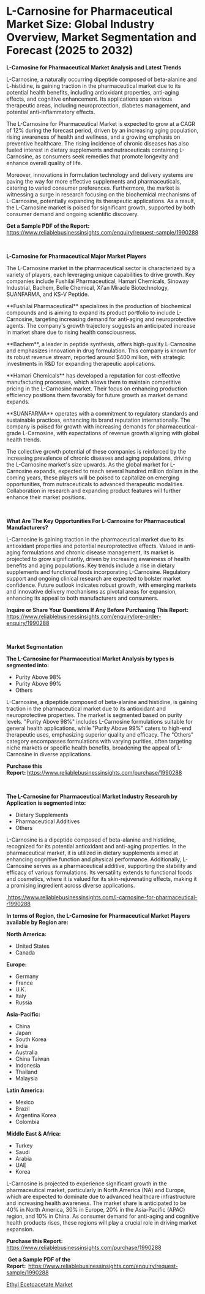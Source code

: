<p><h1>L-Carnosine for Pharmaceutical Market Size: Global Industry Overview, Market Segmentation and Forecast (2025 to 2032)</h1></p><p><strong>L-Carnosine for Pharmaceutical Market Analysis and Latest Trends</strong></p>
<p><p>L-Carnosine, a naturally occurring dipeptide composed of beta-alanine and L-histidine, is gaining traction in the pharmaceutical market due to its potential health benefits, including antioxidant properties, anti-aging effects, and cognitive enhancement. Its applications span various therapeutic areas, including neuroprotection, diabetes management, and potential anti-inflammatory effects.</p><p>The L-Carnosine for Pharmaceutical Market is expected to grow at a CAGR of 12% during the forecast period, driven by an increasing aging population, rising awareness of health and wellness, and a growing emphasis on preventive healthcare. The rising incidence of chronic diseases has also fueled interest in dietary supplements and nutraceuticals containing L-Carnosine, as consumers seek remedies that promote longevity and enhance overall quality of life.</p><p>Moreover, innovations in formulation technology and delivery systems are paving the way for more effective supplements and pharmaceuticals, catering to varied consumer preferences. Furthermore, the market is witnessing a surge in research focusing on the biochemical mechanisms of L-Carnosine, potentially expanding its therapeutic applications. As a result, the L-Carnosine market is poised for significant growth, supported by both consumer demand and ongoing scientific discovery.</p></p>
<p><strong>Get a Sample PDF of the Report:&nbsp;</strong> <a href="https://www.reliablebusinessinsights.com/enquiry/request-sample/1990288?utm_campaign=2094&utm_medium=2&utm_source=Github&utm_content=ia&utm_term=05022025&utm_id=l-carnosine-for-pharmaceutical">https://www.reliablebusinessinsights.com/enquiry/request-sample/1990288</a></p>
<p>&nbsp;</p>
<p><strong>L-Carnosine for Pharmaceutical Major Market Players</strong></p>
<p><p>The L-Carnosine market in the pharmaceutical sector is characterized by a variety of players, each leveraging unique capabilities to drive growth. Key companies include Fushilai Pharmaceutical, Hamari Chemicals, Sinoway Industrial, Bachem, Belle Chemical, Xi'an Miracle Biotechnology, SUANFARMA, and KS-V Peptide.</p><p>**Fushilai Pharmaceutical** specializes in the production of biochemical compounds and is aiming to expand its product portfolio to include L-Carnosine, targeting increasing demand for anti-aging and neuroprotective agents. The company's growth trajectory suggests an anticipated increase in market share due to rising health consciousness.</p><p>**Bachem**, a leader in peptide synthesis, offers high-quality L-Carnosine and emphasizes innovation in drug formulation. This company is known for its robust revenue stream, reported around $400 million, with strategic investments in R&D for expanding therapeutic applications. </p><p>**Hamari Chemicals** has developed a reputation for cost-effective manufacturing processes, which allows them to maintain competitive pricing in the L-Carnosine market. Their focus on enhancing production efficiency positions them favorably for future growth as market demand expands.</p><p>**SUANFARMA** operates with a commitment to regulatory standards and sustainable practices, enhancing its brand reputation internationally. The company is poised for growth with increasing demands for pharmaceutical-grade L-Carnosine, with expectations of revenue growth aligning with global health trends.</p><p>The collective growth potential of these companies is reinforced by the increasing prevalence of chronic diseases and aging populations, driving the L-Carnosine market's size upwards. As the global market for L-Carnosine expands, expected to reach several hundred million dollars in the coming years, these players will be poised to capitalize on emerging opportunities, from nutraceuticals to advanced therapeutic modalities. Collaboration in research and expanding product features will further enhance their market positions.</p></p>
<p>&nbsp;</p>
<p><strong>What Are The Key Opportunities For L-Carnosine for Pharmaceutical Manufacturers?</strong></p>
<p><p>L-Carnosine is gaining traction in the pharmaceutical market due to its antioxidant properties and potential neuroprotective effects. Valued in anti-aging formulations and chronic disease management, its market is projected to grow significantly, driven by increasing awareness of health benefits and aging populations. Key trends include a rise in dietary supplements and functional foods incorporating L-Carnosine. Regulatory support and ongoing clinical research are expected to bolster market confidence. Future outlook indicates robust growth, with emerging markets and innovative delivery mechanisms as pivotal areas for expansion, enhancing its appeal to both manufacturers and consumers.</p></p>
<p><strong>Inquire or Share Your Questions If Any Before Purchasing This Report:</strong> <a href="https://www.reliablebusinessinsights.com/enquiry/pre-order-enquiry/1990288?utm_campaign=2094&utm_medium=2&utm_source=Github&utm_content=ia&utm_term=05022025&utm_id=l-carnosine-for-pharmaceutical">https://www.reliablebusinessinsights.com/enquiry/pre-order-enquiry/1990288</a></p>
<p>&nbsp;</p>
<p><strong>Market Segmentation</strong></p>
<p><strong>The L-Carnosine for Pharmaceutical Market Analysis by types is segmented into:</strong></p>
<p><ul><li>Purity Above 98%</li><li>Purity Above 99%</li><li>Others</li></ul></p>
<p><p>L-Carnosine, a dipeptide composed of beta-alanine and histidine, is gaining traction in the pharmaceutical market due to its antioxidant and neuroprotective properties. The market is segmented based on purity levels. "Purity Above 98%" includes L-Carnosine formulations suitable for general health applications, while "Purity Above 99%" caters to high-end therapeutic uses, emphasizing superior quality and efficacy. The "Others" category encompasses formulations with varying purities, often targeting niche markets or specific health benefits, broadening the appeal of L-Carnosine in diverse applications.</p></p>
<p><strong>Purchase this Report:&nbsp;</strong><a href="https://www.reliablebusinessinsights.com/purchase/1990288?utm_campaign=2094&utm_medium=2&utm_source=Github&utm_content=ia&utm_term=05022025&utm_id=l-carnosine-for-pharmaceutical">https://www.reliablebusinessinsights.com/purchase/1990288</a></p>
<p>&nbsp;</p>
<p><strong>The L-Carnosine for Pharmaceutical Market Industry Research by Application is segmented into:</strong></p>
<p><ul><li>Dietary Supplements</li><li>Pharmaceutical Additives</li><li>Others</li></ul></p>
<p><p>L-Carnosine is a dipeptide composed of beta-alanine and histidine, recognized for its potential antioxidant and anti-aging properties. In the pharmaceutical market, it is utilized in dietary supplements aimed at enhancing cognitive function and physical performance. Additionally, L-Carnosine serves as a pharmaceutical additive, supporting the stability and efficacy of various formulations. Its versatility extends to functional foods and cosmetics, where it is valued for its skin-rejuvenating effects, making it a promising ingredient across diverse applications.</p></p>
<p><a href="https://www.reliablebusinessinsights.com/l-carnosine-for-pharmaceutical-r1990288?utm_campaign=2094&utm_medium=2&utm_source=Github&utm_content=ia&utm_term=05022025&utm_id=l-carnosine-for-pharmaceutical">&nbsp;https://www.reliablebusinessinsights.com/l-carnosine-for-pharmaceutical-r1990288</a></p>
<p><strong>In terms of Region, the L-Carnosine for Pharmaceutical Market Players available by Region are:</strong></p>
<p>
    <p> <strong> North America: </strong>
        <ul>
            <li>United States</li>
            <li>Canada</li>
        </ul>
        </p> 
    <p> <strong> Europe: </strong>
        <ul>
            <li>Germany</li>
            <li>France</li>
            <li>U.K.</li>
            <li>Italy</li>
            <li>Russia</li>
        </ul>
        </p> 
    <p> <strong> Asia-Pacific: </strong>
        <ul>
            <li>China</li>
            <li>Japan</li>
            <li>South Korea</li>
            <li>India</li>
            <li>Australia</li>
            <li>China Taiwan</li>
            <li>Indonesia</li>
            <li>Thailand</li>
            <li>Malaysia</li>
        </ul>
        </p> 
    <p> <strong> Latin America: </strong>
        <ul>
            <li>Mexico</li>
            <li>Brazil</li>
            <li>Argentina Korea</li>
            <li>Colombia</li>
        </ul>
        </p> 
    <p> <strong> Middle East & Africa: </strong>
        <ul>
            <li>Turkey</li>
            <li>Saudi</li>
            <li>Arabia</li>
            <li>UAE</li>
            <li>Korea</li>
        </ul>
    </p>
    </p>
<p><p>L-Carnosine is projected to experience significant growth in the pharmaceutical market, particularly in North America (NA) and Europe, which are expected to dominate due to advanced healthcare infrastructure and increasing health awareness. The market share is anticipated to be 40% in North America, 30% in Europe, 20% in the Asia-Pacific (APAC) region, and 10% in China. As consumer demand for anti-aging and cognitive health products rises, these regions will play a crucial role in driving market expansion.</p></p>
<p><strong>Purchase this Report: </strong><a href="https://www.reliablebusinessinsights.com/purchase/1990288?utm_campaign=2094&utm_medium=2&utm_source=Github&utm_content=ia&utm_term=05022025&utm_id=l-carnosine-for-pharmaceutical">https://www.reliablebusinessinsights.com/purchase/1990288</a></p>
<p>&nbsp;<strong>Get a Sample PDF of the Report:&nbsp;&nbsp;</strong><a href="https://www.reliablebusinessinsights.com/enquiry/request-sample/1990288?utm_campaign=2094&utm_medium=2&utm_source=Github&utm_content=ia&utm_term=05022025&utm_id=l-carnosine-for-pharmaceutical">https://www.reliablebusinessinsights.com/enquiry/request-sample/1990288</a></p>
<p><strong></strong></p>
<p><p><a href="https://github.com/DixieGrimes/Market-Research-Report-List-1/blob/main/ethyl-ecetoacetate-market.md?utm_campaign=2094&utm_medium=2&utm_source=Github&utm_content=ia&utm_term=05022025&utm_id=l-carnosine-for-pharmaceutical">Ethyl Ecetoacetate Market</a></p></p>